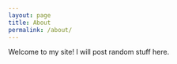 ```yaml
---
layout: page
title: About
permalink: /about/
---
```


Welcome to my site! I will post random stuff here.

